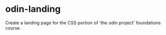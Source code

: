 # odin-landing

Create a landing page for the CSS portion of 'the odin project' foundations course.
